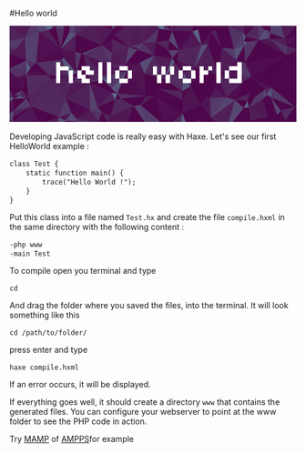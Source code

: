 #Hello world

![](../img/helloworld.png)

Developing JavaScript code is really easy with Haxe. Let's see our first HelloWorld example :

	class Test {
		static function main() {
			trace("Hello World !");
		}
	}

Put this class into a file named `Test.hx` and create the file `compile.hxml` in the same directory with the following content :

	-php www
	-main Test

To compile open you terminal and type

	cd 

And drag the folder where you saved the files, into the terminal.
It will look something like this
	
	cd /path/to/folder/

press enter and type

	haxe compile.hxml

If an error occurs, it will be displayed. 

If everything goes well, it should create a directory `www` that contains the generated files. You can configure your webserver to point at the www folder to see the PHP code in action.

Try [MAMP](https://www.mamp.info/en/) of [AMPPS](http://www.ampps.com/)for example